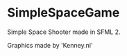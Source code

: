 SimpleSpaceGame
===============

Simple Space Shooter made in SFML 2.


Graphics made by 'Kenney.nl'
